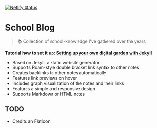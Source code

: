 [![Netlify Status](https://api.netlify.com/api/v1/badges/52010998-7373-4122-a195-44511c70a8c2/deploy-status)](https://app.netlify.com/projects/lutz-schule/deploys)

# School Blog

> 📚 Collection of school-knowledge I've gathered over the years

**Tutorial how to set it up: [Setting up your own digital garden with Jekyll](https://maximevaillancourt.com/blog/setting-up-your-own-digital-garden-with-jekyll)**

- Based on Jekyll, a static website generator
- Supports Roam-style double bracket link syntax to other notes
- Creates backlinks to other notes automatically
- Features link previews on hover
- Includes graph visualization of the notes and their links
- Features a simple and responsive design
- Supports Markdown or HTML notes


## TODO
- Credits an Flaticon